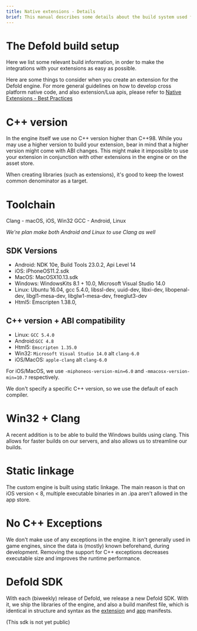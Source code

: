 ```yaml
---
title: Native extensions - Details
brief: This manual describes some details about the build system used for native extensions.
---
```


# The Defold build setup

Here we list some relevant build information, in order to make the integrations with your extensions as easy as possible.

Here are some things to consider when you create an extension for the Defold engine.
For more general guidelines on how to develop cross platform native code, and also extension/Lua apis, please refer to [Native Extensions - Best Practices](/manuals/extensions_best_practices)

# C++ version

In the engine itself we use no C++ version higher than C++98. While you may use a higher version to build your extension, bear in mind that a higher version might come with ABI changes. This might make it impossible to use your extension in conjunction with other extensions in the engine or on the asset store.

When creating libraries (such as extensions), it's good to keep the lowest common denominator as a target.

# Toolchain

Clang - macOS, iOS, Win32
GCC - Android, Linux

*We're plan make both Android and Linux to use Clang as well*

## SDK Versions

* Android: NDK 10e, Build Tools 23.0.2, Api Level 14
* iOS: iPhoneOS11.2.sdk
* MacOS: MacOSX10.13.sdk
* Windows: WindowsKits 8.1 + 10.0, Microsoft Visual Studio 14.0
* Linux: Ubuntu 16.04, gcc 5.4.0, libssl-dev, uuid-dev, libxi-dev, libopenal-dev, libgl1-mesa-dev, libglw1-mesa-dev, freeglut3-dev
* Html5: Emscripten 1.38.0,

## C++ version + ABI compatibility

* Linux: `GCC 5.4.0`
* Android:`GCC 4.8`
* Html5: `Emscripten 1.35.0`
* Win32: `Microsoft Visual Studio 14.0` alt `clang-6.0`
* iOS/MacOS: `apple-clang` alt `clang-6.0`

For iOS/MacOS, we use `-miphoneos-version-min=6.0` and `-mmacosx-version-min=10.7` respectively.

We don't specify a specific C++ version, so we use the default of each compiler.

# Win32 + Clang

A recent addition is to be able to build the Windows builds using clang.
This allows for faster builds on our servers, and also allows us to streamline our builds.

# Static linkage

The custom engine is built using static linkage.
The main reason is that on iOS version < 8, multiple executable binaries in an .ipa aren't allowed in the app store.

# No C++ Exceptions

We don't make use of any exceptions in the engine.
It isn't generally used in game engines, since the data is (mostly) known beforehand, during development.
Removing the support for C++ exceptions decreases executable size and improves the runtime performance.

# Defold SDK

With each (biweekly) release of Defold, we release a new Defold SDK.
With it, we ship the libraries of the engine, and also a build manifest file,
which is identical in structure and syntax as the [extension](/manuals/extensions_build_variants) and [app](/manuals/extensions_build_variants) manifests.

(This sdk is not yet public)
